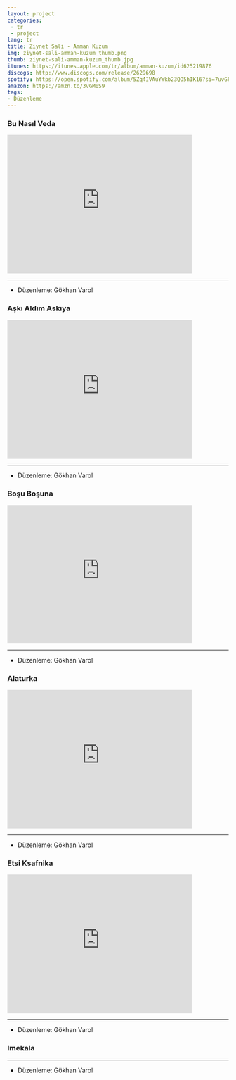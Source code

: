 ```yaml
---
layout: project
categories:
 - tr
 - project
lang: tr
title: Ziynet Sali - Amman Kuzum
img: ziynet-sali-amman-kuzum_thumb.png
thumb: ziynet-sali-amman-kuzum_thumb.jpg
itunes: https://itunes.apple.com/tr/album/amman-kuzum/id625219876
discogs: http://www.discogs.com/release/2629698
spotify: https://open.spotify.com/album/5Zq4IVAuYWkb23QO5hIK16?si=7uvGF1u8SjKBPT_E5_WO6w
amazon: https://amzn.to/3vGM0S9
tags:
- Düzenleme
---
```


### Bu Nasıl Veda

<div class="embed-responsive embed-responsive-16by9">
  <iframe width="420" height="315" src="https://www.youtube.com/embed/x73Q05V6ALk" frameborder="0" allowfullscreen></iframe>
</div>

---
- Düzenleme: Gökhan Varol

### Aşkı Aldım Askıya

<div class="embed-responsive embed-responsive-16by9">
  <iframe width="420" height="315" src="https://www.youtube.com/embed/qLcXI68FB1w" frameborder="0" allowfullscreen></iframe>
</div>

---
- Düzenleme: Gökhan Varol

### Boşu Boşuna

<div class="embed-responsive embed-responsive-16by9">
  <iframe width="420" height="315" src="https://www.youtube.com/embed/MtjhycFDZDY" frameborder="0" allowfullscreen></iframe>
</div>

---
- Düzenleme: Gökhan Varol

### Alaturka

<div class="embed-responsive embed-responsive-16by9">
  <iframe width="420" height="315" src="https://www.youtube.com/embed/diqDdsnGnW8" frameborder="0" allowfullscreen></iframe>
</div>

---
- Düzenleme: Gökhan Varol

### Etsi Ksafnika

<div class="embed-responsive embed-responsive-16by9">
  <iframe width="420" height="315" src="https://www.youtube.com/embed/A8hC-G8fSNQ" frameborder="0" allowfullscreen></iframe>
</div>

---
- Düzenleme: Gökhan Varol

### Imekala

---
- Düzenleme: Gökhan Varol